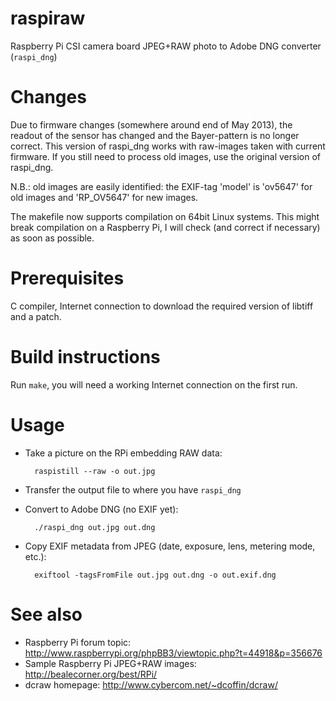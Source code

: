 raspiraw
========

Raspberry Pi CSI camera board JPEG+RAW photo to Adobe DNG converter (``raspi_dng``)

Changes
=======

Due to firmware changes (somewhere around end of May 2013), the readout of the
sensor has changed and the Bayer-pattern is no longer correct. This version
of raspi_dng works with raw-images taken with current firmware. If you still
need to process old images, use the original version of raspi_dng.

N.B.: old images are easily identified: the EXIF-tag 'model' is 'ov5647' for
old images and 'RP_OV5647' for new images.

The makefile now supports compilation on 64bit Linux systems. This might
break compilation on a Raspberry Pi, I will check (and correct if necessary)
as soon as possible.

Prerequisites
=============

C compiler, Internet connection to download the required version of libtiff and a patch.

Build instructions
==================

Run ``make``, you will need a working Internet connection on the first run.


Usage
=====

* Take a picture on the RPi embedding RAW data:
	
        raspistill --raw -o out.jpg

* Transfer the output file to where you have ``raspi_dng``
* Convert to Adobe DNG (no EXIF yet):

        ./raspi_dng out.jpg out.dng

* Copy EXIF metadata from JPEG (date, exposure, lens, metering mode, etc.):

        exiftool -tagsFromFile out.jpg out.dng -o out.exif.dng


See also
========

* Raspberry Pi forum topic: http://www.raspberrypi.org/phpBB3/viewtopic.php?t=44918&p=356676
* Sample Raspberry Pi JPEG+RAW images: http://bealecorner.org/best/RPi/
* dcraw homepage: http://www.cybercom.net/~dcoffin/dcraw/
